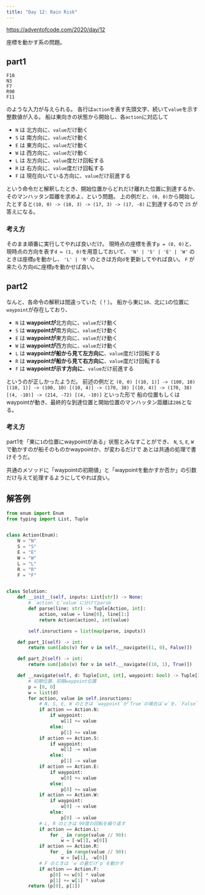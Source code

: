 ```yaml
---
title: "Day 12: Rain Risk"
---
```


https://adventofcode.com/2020/day/12

座標を動かす系の問題。


## part1

```
F10
N3
F7
R90
F11
```

のような入力が与えられる。
各行は`action`を表す先頭文字、続いて`value`を示す整数値が入る。
船は東向きの状態から開始し、各`action`に対応して

- `N` は 北方向に、`value`だけ動く
- `S` は 南方向に、`value`だけ動く
- `E` は 東方向に、`value`だけ動く
- `W` は 西方向に、`value`だけ動く
- `L` は 左方向に、`value`度だけ回転する
- `R` は 右方向に、`value`度だけ回転する
- `F` は 現在向いている方向に、`value`だけ前進する

という命令だと解釈したとき、開始位置からどれだけ離れた位置に到達するか、そのマンハッタン距離を求めよ、という問題。
上の例だと、`(0, 0)`から開始したとすると`(10, 0) -> (10, 3) -> (17, 3) -> (17, -8)` に到達するので `25` が答えになる。


### 考え方

そのまま順番に実行してやれば良いだけ。
現時点の座標を表す`p = (0, 0)`と、現時点の方向を表す`d = (1, 0)`を用意しておいて、 `'N' | 'S' | 'E' | 'W'` のときは座標`p`を動かし、 `'L' | 'R'` のときは方向`d`を更新してやれば良い。 `F` が来たら方向`d`に座標`p`を動かせば良い。


## part2

なんと、各命令の解釈は間違っていた（！）。
船から東に`10`、北に`1`の位置に `waypoint`が存在しており、

- `N` は **waypointが**北方向に、`value`だけ動く
- `S` は **waypointが**南方向に、`value`だけ動く
- `E` は **waypointが**東方向に、`value`だけ動く
- `W` は **waypointが**西方向に、`value`だけ動く
- `L` は **waypointが船から見て左方向に**、`value`度だけ回転する
- `R` は **waypointが船から見て右方向に**、`value`度だけ回転する
- `F` は **waypointが示す方向に**、`value`だけ前進する

というのが正しかったようだ。
前述の例だと `(0, 0) [(10, 1)] -> (100, 10) [(10, 1)] -> (100, 10) [(10, 4)] -> (170, 38) [(10, 4)] -> (170, 38) [(4, -10)] -> (214, -72) [(4, -10)]` といった形で 船の位置もしくはwaypointが動き、最終的な到達位置と開始位置のマンハッタン距離は`286`となる。


### 考え方

part1を「東に`1`の位置にwaypointがある」状態とみなすことができ、 `N`, `S`, `E`, `W` で動かすのが船そのものかwaypointか、が変わるだけで あとは共通の処理で書けそうだ。

共通のメソッドに「waypointの初期値」と「waypointを動かすか否か」の引数だけ与えて処理するようにしてやれば良い。


## 解答例

```python
from enum import Enum
from typing import List, Tuple


class Action(Enum):
    N = "N"
    S = "S"
    E = "E"
    W = "W"
    L = "L"
    R = "R"
    F = "F"


class Solution:
    def __init__(self, inputs: List[str]) -> None:
        # `action`と`value`に分けてparse
        def parse(line: str) -> Tuple[Action, int]:
            action, value = line[0], line[1:]
            return Action(action), int(value)

        self.insructions = list(map(parse, inputs))

    def part_1(self) -> int:
        return sum([abs(v) for v in self.__navigate((1, 0), False)])

    def part_2(self) -> int:
        return sum([abs(v) for v in self.__navigate((10, 1), True)])

    def __navigate(self, d: Tuple[int, int], waypoint: bool) -> Tuple[int, int]:
        # 初期位置、初期waypoint位置
        p = [0, 0]
        w = list(d)
        for action, value in self.insructions:
            # N, S, E, W のときは `waypoint`が`True`の場合は`w`を、`False`の場合は`p`を動かす
            if action == Action.N:
                if waypoint:
                    w[1] += value
                else:
                    p[1] += value
            if action == Action.S:
                if waypoint:
                    w[1] -= value
                else:
                    p[1] -= value
            if action == Action.E:
                if waypoint:
                    w[0] += value
                else:
                    p[0] += value
            if action == Action.W:
                if waypoint:
                    w[0] -= value
                else:
                    p[0] -= value
            # L, R のときは 90度の回転を繰り返す
            if action == Action.L:
                for _ in range(value // 90):
                    w = [-w[1], w[0]]
            if action == Action.R:
                for _ in range(value // 90):
                    w = [w[1], -w[0]]
            # F のときは `w`の量だけ`p`を動かす
            if action == Action.F:
                p[0] += w[0] * value
                p[1] += w[1] * value
        return (p[0], p[1])
```
